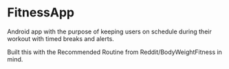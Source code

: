 # FitnessApp
Android app with the purpose of keeping users on schedule during their workout with timed breaks and alerts.

Built this with the Recommended Routine from Reddit/BodyWeightFitness in mind.
